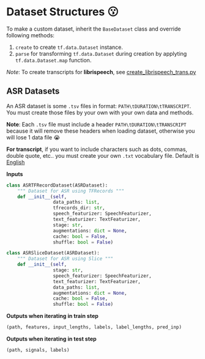 # Dataset Structures :kissing:

To make a custom dataset, inherit the `BaseDataset` class and override following methods:

1. `create` to create `tf.data.Dataset` instance.
2. `parse` for transforming `tf.data.Dataset` during creation by applyting `tf.data.Dataset.map` function.

_Note_: To create transcripts for **librispeech**, see [create_librispeech_trans.py](../../scripts/create_librispeech_trans.py)

## ASR Datasets

An ASR dataset is some `.tsv` files in format: `PATH\tDURATION\tTRANSCRIPT`. You must create those files by your own with your own data and methods.

**Note**: Each `.tsv` file must include a header `PATH\tDURATION\tTRANSCRIPT` because it will remove these headers when loading dataset, otherwise you will lose 1 data file :sob:

**For transcript**, if you want to include characters such as dots, commas, double quote, etc.. you must create your own `.txt` vocabulary file. Default is [English](../featurizers/english.txt)

**Inputs**

```python
class ASRTFRecordDataset(ASRDataset):
    """ Dataset for ASR using TFRecords """
    def __init__(self,
                 data_paths: list,
                 tfrecords_dir: str,
                 speech_featurizer: SpeechFeaturizer,
                 text_featurizer: TextFeaturizer,
                 stage: str,
                 augmentations: dict = None,
                 cache: bool = False,
                 shuffle: bool = False)

class ASRSliceDataset(ASRDataset):
    """ Dataset for ASR using Slice """
    def __init__(self,
                 stage: str,
                 speech_featurizer: SpeechFeaturizer,
                 text_featurizer: TextFeaturizer,
                 data_paths: list,
                 augmentations: dict = None,
                 cache: bool = False,
                 shuffle: bool = False)
```

**Outputs when iterating in train step**

```python
(path, features, input_lengths, labels, label_lengths, pred_inp)
```

**Outputs when iterating in test step**

```python
(path, signals, labels)
```